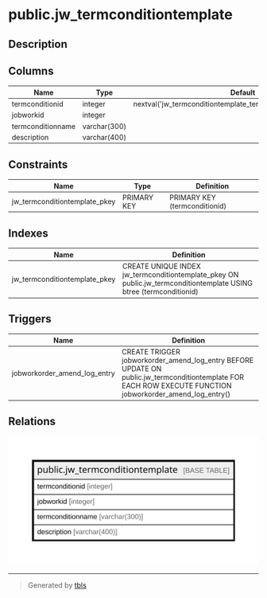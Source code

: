 # public.jw_termconditiontemplate

## Description

## Columns

| Name | Type | Default | Nullable | Children | Parents | Comment |
| ---- | ---- | ------- | -------- | -------- | ------- | ------- |
| termconditionid | integer | nextval('jw_termconditiontemplate_termconditionid_seq'::regclass) | false |  |  |  |
| jobworkid | integer |  | true |  |  |  |
| termconditionname | varchar(300) |  | true |  |  |  |
| description | varchar(400) |  | true |  |  |  |

## Constraints

| Name | Type | Definition |
| ---- | ---- | ---------- |
| jw_termconditiontemplate_pkey | PRIMARY KEY | PRIMARY KEY (termconditionid) |

## Indexes

| Name | Definition |
| ---- | ---------- |
| jw_termconditiontemplate_pkey | CREATE UNIQUE INDEX jw_termconditiontemplate_pkey ON public.jw_termconditiontemplate USING btree (termconditionid) |

## Triggers

| Name | Definition |
| ---- | ---------- |
| jobworkorder_amend_log_entry | CREATE TRIGGER jobworkorder_amend_log_entry BEFORE UPDATE ON public.jw_termconditiontemplate FOR EACH ROW EXECUTE FUNCTION jobworkorder_amend_log_entry() |

## Relations

![er](public.jw_termconditiontemplate.svg)

---

> Generated by [tbls](https://github.com/k1LoW/tbls)
